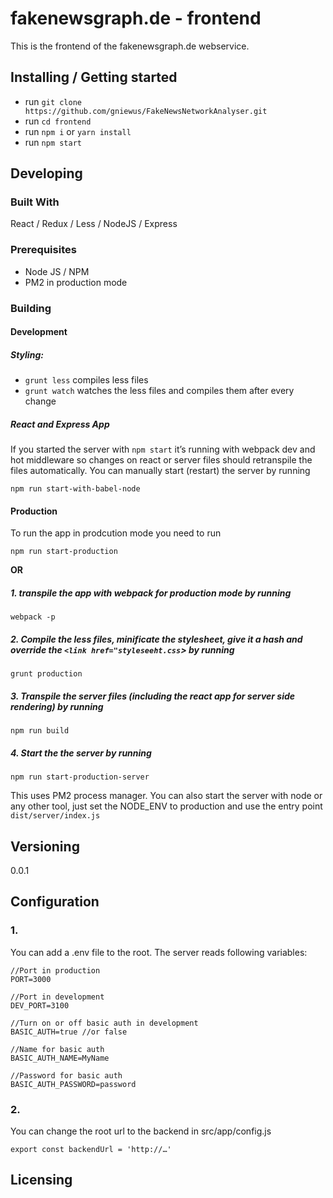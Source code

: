 # fakenewsgraph.de - frontend

This is the frontend of the fakenewsgraph.de webservice.

## Installing / Getting started

- run `git clone https://github.com/gniewus/FakeNewsNetworkAnalyser.git`
- run `cd frontend`
- run `npm i` or `yarn install`
- run `npm start`

## Developing

### Built With
React / Redux / Less / NodeJS / Express

### Prerequisites
- Node JS / NPM
- PM2 in production mode



### Building

#### Development
##### Styling:

- `grunt less` compiles less files
- `grunt watch` watches the less files and compiles them after every change

##### React and Express App
If you started the server with `npm start` it’s running with webpack dev and hot middleware so changes on react or server files should retranspile the files automatically. You can manually start (restart) the server by running

`npm run start-with-babel-node`

#### Production
To run the app in prodcution mode you need to run

`npm run start-production`

**OR**

##### 1. transpile the app with webpack for production mode by running

`webpack -p`

##### 2. Compile the less files, minificate the stylesheet, give it a hash and override the `<link href="styleseeht.css`> by running

`grunt production`

##### 3. Transpile the server files (including the react app for server side rendering) by running

`npm run build`

##### 4. Start the the server by running

`npm run start-production-server`

This uses PM2 process manager. You can also start the server with node or any other tool, just set the NODE_ENV to production and use the entry point `dist/server/index.js`

## Versioning

0.0.1


## Configuration

### 1.
You can add a .env file to the root. The server reads following variables:

```
//Port in production
PORT=3000

//Port in development
DEV_PORT=3100

//Turn on or off basic auth in development
BASIC_AUTH=true //or false

//Name for basic auth
BASIC_AUTH_NAME=MyName

//Password for basic auth
BASIC_AUTH_PASSWORD=password
```

### 2.
You can change the root url to the backend in src/app/config.js

```
export const backendUrl = 'http://…'
```

## Licensing


